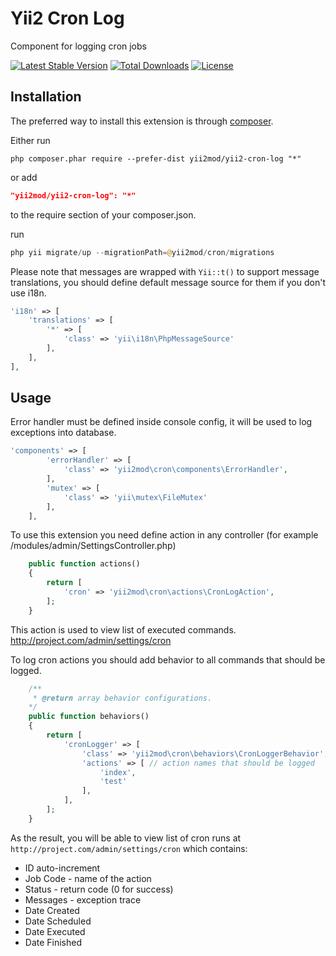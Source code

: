 Yii2 Cron Log
=============
Component for logging cron jobs

[![Latest Stable Version](https://poser.pugx.org/yii2mod/yii2-cron-log/v/stable)](https://packagist.org/packages/yii2mod/yii2-cron-log) [![Total Downloads](https://poser.pugx.org/yii2mod/yii2-cron-log/downloads)](https://packagist.org/packages/yii2mod/yii2-cron-log) [![License](https://poser.pugx.org/yii2mod/yii2-cron-log/license)](https://packagist.org/packages/yii2mod/yii2-cron-log)

Installation
------------

The preferred way to install this extension is through [composer](http://getcomposer.org/download/).

Either run

```
php composer.phar require --prefer-dist yii2mod/yii2-cron-log "*"
```

or add

```json
"yii2mod/yii2-cron-log": "*"
```

to the require section of your composer.json.

run
```php
php yii migrate/up --migrationPath=@yii2mod/cron/migrations
```
Please note that messages are wrapped with ```Yii::t()``` to support message translations, you should define default message source for them if you don't use i18n.
```php
'i18n' => [
    'translations' => [
        '*' => [
            'class' => 'yii\i18n\PhpMessageSource'
        ],
    ],
],
```

Usage
------------
Error handler must be defined inside console config, it will be used to log exceptions into database.
```php
'components' => [
        'errorHandler' => [
            'class' => 'yii2mod\cron\components\ErrorHandler',
        ],
        'mutex' => [
            'class' => 'yii\mutex\FileMutex'
        ],
    ],
```

To use this extension you need define action in any controller (for example /modules/admin/SettingsController.php)
```php
    public function actions()
    {
        return [
            'cron' => 'yii2mod\cron\actions\CronLogAction',
        ];
    }
```
This action is used to view list of executed commands. http://project.com/admin/settings/cron


To log cron actions you should add behavior to all commands that should be logged.
```php
    /**
     * @return array behavior configurations.
    */
    public function behaviors()
    {
        return [
            'cronLogger' => [
                'class' => 'yii2mod\cron\behaviors\CronLoggerBehavior',
                'actions' => [ // action names that should be logged
                    'index', 
                    'test'
                ],
            ],
        ];
    }
```
As the result, you will be able to view list of cron runs at ```http://project.com/admin/settings/cron``` which contains: 
* ID	auto-increment
* Job Code - name of the action
* Status	- return code (0 for success)
* Messages	- exception trace
* Date Created	
* Date Scheduled	
* Date Executed	
* Date Finished
